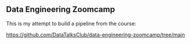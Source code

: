 ## Data Engineering Zoomcamp ##

This is my attempt to build a pipeline from the course:

https://github.com/DataTalksClub/data-engineering-zoomcamp/tree/main

